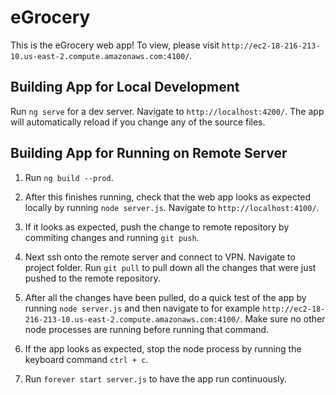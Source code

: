 # eGrocery

This is the eGrocery web app! To view, please visit `http://ec2-18-216-213-10.us-east-2.compute.amazonaws.com:4100/`.

## Building App for Local Development

Run `ng serve` for a dev server. Navigate to `http://localhost:4200/`. The app will automatically reload if you change any of the source files.

## Building App for Running on Remote Server

1. Run `ng build --prod`.

2. After this finishes running, check that the web app looks as expected locally by running `node server.js`. Navigate to `http://localhost:4100/`.

3. If it looks as expected, push the change to remote repository by commiting changes and running `git push`.

4. Next ssh onto the remote server and connect to VPN. Navigate to project folder. Run `git pull` to pull down all the changes that were just pushed to the remote repository.

5. After all the changes have been pulled, do a quick test of the app by running `node server.js` and then navigate to for example `http://ec2-18-216-213-10.us-east-2.compute.amazonaws.com:4100/`. Make sure no other node processes are running before running that command.

6. If the app looks as expected, stop the node process by running the keyboard command `ctrl + c`.

7. Run `forever start server.js` to have the app run continuously. 


